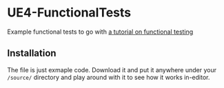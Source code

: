 # UE4-FunctionalTests

Example functional tests to go with
[a tutorial on functional testing](https://benui.ca/unreal/unreal-testing-introduction/)


## Installation

The file is just exmaple code. Download it and put it anywhere under your
`/source/` directory and play around with it to see how it works in-editor.


